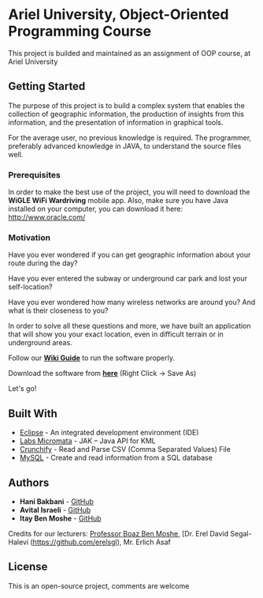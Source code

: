 # Ariel University, Object-Oriented Programming Course

This project is builded and maintained as an assignment of OOP course, at Ariel University

## Getting Started

The purpose of this project is to build a complex system that enables the collection of geographic information, the production of insights from this information, and the presentation of information in graphical tools.

For the average user, no previous knowledge is required. The programmer, preferably advanced knowledge in JAVA, to understand the source files well.

### Prerequisites

In order to make the best use of the project, you will need to download the <b>WiGLE WiFi Wardriving</b> mobile app. Also, make sure you have Java installed on your computer, you can download it here: http://www.oracle.com/

### Motivation

Have you ever wondered if you can get geographic information about your route during the day?

Have you ever entered the subway or underground car park and lost your self-location?

Have you ever wondered how many wireless networks are around you? And what is their closeness to you?

In order to solve all these questions and more, we have built an application that will show you your exact location, even in difficult terrain or in underground areas.

Follow our <b>[Wiki Guide](https://github.com/itaybm/ArielOOP/wiki)</b> to run the software properly.

Download the software from <b>[here](https://github.com/itaybm/ArielOOP/blob/master/Project1/github-project.jar)</b> (Right Click -> Save As)

Let's go!

## Built With

* [Eclipse](http://www.eclipse.org/) - An integrated development environment (IDE)
* [Labs Micromata](https://labs.micromata.de/projects/jak/faq.html) - JAK – Java API for KML
* [Crunchify](http://crunchify.com/) - Read and Parse CSV (Comma Separated Values) File
* [MySQL](https://www.mysql.com/) - Create and read information from a SQL database


## Authors

* <b>Hani Bakbani</b> - [GitHub](https://github.com/hanibak)
* <b>Avital Israeli</b> -  [GitHub](https://github.com/avital477)
* <b>Itay Ben Moshe</b> -  [GitHub](https://github.com/itaybm)

Credits for our lecturers: [Professor Boaz Ben Moshe](https://github.com/benmoshe), [Dr. Erel David Segal-Halevi (https://github.com/erelsgl), Mr. Erlich Asaf

## License

This is an open-source project, comments are welcome

